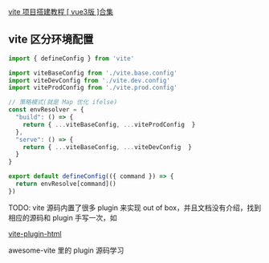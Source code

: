 [vite 项目搭建教程 [ vue3版 ]合集](https://www.bilibili.com/video/BV12P4y1D7Rg)



## vite 区分环境配置

```ts
import { defineConfig } from 'vite'

import viteBaseConfig from './vite.base.config'
import viteDevConfig from './vite.dev.config'
import viteProdConfig from './vite.prod.config'

// 策略模式(就是 Map 优化 ifelse)
const envResolver = {
  "build": () => {
    return { ...viteBaseConfig, ...viteProdConfig  }
  },
  "serve": () => {
    return { ...viteBaseConfig, ...viteDevConfig  }
  }
}

export default defineConfig(({ command }) => {
  return envResolve[command]()
})
```

TODO: vite 源码内置了很多 plugin 来实现 out of box，并且文档没有介绍，找到相应的源码和 plugin 手写一次，如

[vite-plugin-html](https://www.bilibili.com/video/BV1GN4y1M7P5?p=24)

awesome-vite 里的 plugin 源码学习


